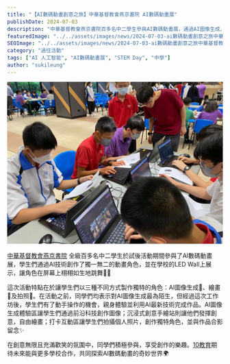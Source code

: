 ```yaml
---
title: "【AI數碼動畫創意之旅】中華基督教會燕京書院 AI數碼動畫展"
publishDate: 2024-07-03
description: "中華基督教會燕京書院百多名中二學生參與AI數碼動畫展，通過AI圖像生成、繪畫和拍照三種方式創作動畫角色，在LED Wall展示跳舞效果，體驗前沿科技創作樂趣。"
featuredImage: "../../assets/images/news/2024-07-03-ai數碼動畫創意之旅中華基督教會燕京書院-ai數碼動畫展/image1.jpeg"
SEOImage: "../../assets/images/news/2024-07-03-ai數碼動畫創意之旅中華基督教會燕京書院-ai數碼動畫展/image1.jpeg"
category: "過往活動"
tags: ["AI 人工智能", "AI數碼動畫展", "STEM Day", "中學"]
author: "sukileung"
---
```


![](../../assets/images/news/2024-07-03-ai數碼動畫創意之旅中華基督教會燕京書院-ai數碼動畫展/image2.jpeg)

[中華基督教會燕京書院](https://www.yenching.edu.hk/) 全級百多名中二學生於試後活動期間參與了AI數碼動畫展，學生們通過AI技術創作了獨一無二的動畫角色，並在學校的LED Wall上展示，讓角色在屏幕上栩栩如生地跳舞🕺💃

這次活動特點在於讓學生們以三種不同方式製作獨特的角色：AI圖像生成🤖、繪畫🎨及拍照📸。在活動之前，同學們均表示對AI圖像生成最為陌生，但經過這次工作坊後，學生們有了動手操作的機會，親身體驗並利用AI最新技術完成作品。AI圖像生成體驗區讓學生們通過前沿科技創作圖像；沉浸式創意手繪站則讓他們發揮創意，自由繪畫；打卡互動區讓學生們拍攝個人照片，創作獨特角色，並與作品合影留念✨

在創意無限且充滿歡笑的氛圍中，同學們積極參與，享受創作的樂趣。[10教育](/)期待未來能與更多學校合作，共同探索AI數碼動畫的奇妙世界🌍
